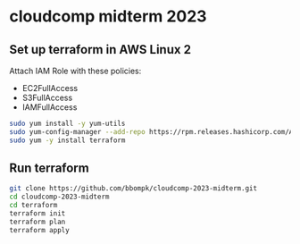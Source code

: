 # cloudcomp midterm 2023

## Set up terraform in AWS Linux 2

Attach IAM Role with these policies:

- EC2FullAccess
- S3FullAccess
- IAMFullAccess

```bash
sudo yum install -y yum-utils
sudo yum-config-manager --add-repo https://rpm.releases.hashicorp.com/AmazonLinux/hashicorp.repo
sudo yum -y install terraform
```

## Run terraform

```bash
git clone https://github.com/bbompk/cloudcomp-2023-midterm.git
cd cloudcomp-2023-midterm
cd terraform
terraform init
terraform plan
terraform apply
```
